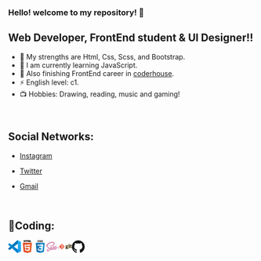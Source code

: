 ### Hello! welcome to my repository!  👋

## Web Developer, FrontEnd student & UI Designer!!


- 🌱 My strengths are Html, Css, Scss, and Bootstrap.
- 👯 I am currently learning JavaScript.
- 🥅 Also finishing FrontEnd career in [coderhouse][website].
- ⚡ English level: c1.
- 📺 Hobbies: Drawing, reading, music and gaming!

<br />

## Social Networks:

- [Instagram][Instagram]

- [Twitter][Twitter]

- [Gmail][Gmail]



<br />


## 🚀Coding:
<img align="left" alt="Visual Studio Code" width="26px" src="https://raw.githubusercontent.com/github/explore/80688e429a7d4ef2fca1e82350fe8e3517d3494d/topics/visual-studio-code/visual-studio-code.png" />
<img align="left" alt="HTML5" width="26px" src="https://raw.githubusercontent.com/github/explore/80688e429a7d4ef2fca1e82350fe8e3517d3494d/topics/html/html.png" />
<img align="left" alt="CSS3" width="26px" src="https://raw.githubusercontent.com/github/explore/80688e429a7d4ef2fca1e82350fe8e3517d3494d/topics/css/css.png" />
<img align="left" alt="Sass" width="26px" src="https://raw.githubusercontent.com/github/explore/80688e429a7d4ef2fca1e82350fe8e3517d3494d/topics/sass/sass.png" />
<img align="left" alt="Git" width="26px" src="https://raw.githubusercontent.com/github/explore/80688e429a7d4ef2fca1e82350fe8e3517d3494d/topics/git/git.png" />
<img align="left" alt="GitHub" width="26px" src="https://raw.githubusercontent.com/github/explore/78df643247d429f6cc873026c0622819ad797942/topics/github/github.png" />



<br />

<br />


<!--LINKS-->
[website]:https://www.coderhouse.com/
[Instagram]:https://www.instagram.com/naweliano/
[Twitter]:https://twitter.com/naweliano/
[Gmail]:mailto:vermilionx123@gmail.com/






